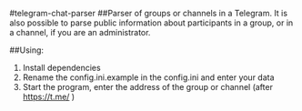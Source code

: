 #telegram-chat-parser
##Parser of groups or channels in a Telegram. It is also possible to parse public information about participants in a group, or in a channel, if you are an administrator.


##Using:
1) Install dependencies
2) Rename the config.ini.example in the config.ini and enter your data
3) Start the program, enter the address of the group or channel (after https://t.me/ )